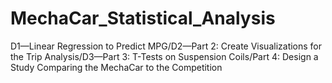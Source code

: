 # MechaCar_Statistical_Analysis
D1—Linear Regression to Predict MPG/D2—Part 2: Create Visualizations for the Trip Analysis/D3—Part 3: T-Tests on Suspension Coils/Part 4: Design a Study Comparing the MechaCar to the Competition
